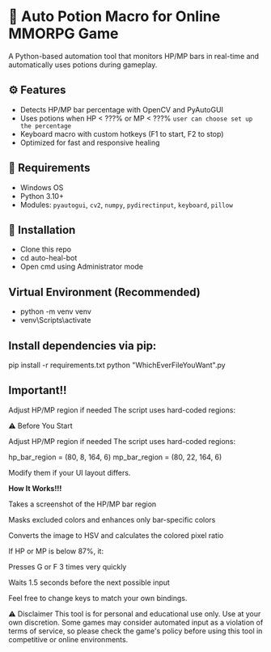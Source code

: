 # 🧪 Auto Potion Macro for Online MMORPG Game

A Python-based automation tool that monitors HP/MP bars in real-time and automatically uses potions during gameplay.

## ⚙️ Features
- Detects HP/MP bar percentage with OpenCV and PyAutoGUI
- Uses potions when HP < ???% or MP < ???%  ```user can choose set up the percentage```
- Keyboard macro with custom hotkeys (F1 to start, F2 to stop)
- Optimized for fast and responsive healing

## 🔧 Requirements
- Windows OS
- Python 3.10+
- Modules: `pyautogui`, `cv2`, `numpy`, `pydirectinput`, `keyboard`, `pillow`

## 🔧 Installation

- Clone this repo
- cd auto-heal-bot
- Open cmd using Administrator mode 

## Virtual Environment (Recommended)

- python -m venv venv
- venv\Scripts\activate

## Install dependencies via pip:

pip install -r requirements.txt
python "WhichEverFileYouWant".py

## Important!!
Adjust HP/MP region if needed
The script uses hard-coded regions:


⚠️ Before You Start

Adjust HP/MP region if needed
The script uses hard-coded regions:

hp_bar_region = (80, 8, 164, 6)
mp_bar_region = (80, 22, 164, 6)

Modify them if your UI layout differs.


**How It Works!!!**

Takes a screenshot of the HP/MP bar region

Masks excluded colors and enhances only bar-specific colors

Converts the image to HSV and calculates the colored pixel ratio

If HP or MP is below 87%, it:

Presses G or F 3 times very quickly

Waits 1.5 seconds before the next possible input
        
Feel free to change keys to match your own bindings.

⚠️ Disclaimer
This tool is for personal and educational use only.
Use at your own discretion. Some games may consider automated input as a violation of terms of service, so please check the game's policy before using this tool in competitive or online environments.
